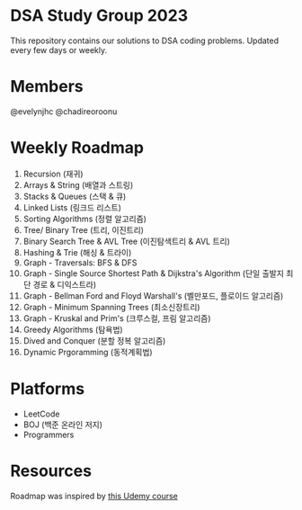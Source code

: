 # DSA Study Group 2023

This repository contains our solutions to DSA coding problems.
Updated every few days or weekly.
<br>

# Members
@evelynjhc @chadireoroonu

# Weekly Roadmap
1. Recursion (재귀)
2. Arrays & String (배열과 스트링)
3. Stacks & Queues (스택 & 큐)
4. Linked Lists (링크드 리스트)
5. Sorting Algorithms (정렬 알고리즘)
6. Tree/ Binary Tree (트리, 이진트리)
7. Binary Search Tree & AVL Tree (이진탐색트리 & AVL 트리)
8. Hashing & Trie (해싱 & 트라이)
9. Graph - Traversals: BFS & DFS
10. Graph - Single Source Shortest Path & Dijkstra's Algorithm (단일 출발지 최단 경로 & 디익스트라)
11. Graph - Bellman Ford and Floyd Warshall's (벨만포드, 플로이드 알고리즘)
12. Graph - Minimum Spanning Trees (최소신장트리)
13. Graph - Kruskal and Prim's (크루스컬, 프림 알고리즘)
14. Greedy Algorithms (탐욕법)
15. Dived and Conquer (분할 정복 알고리즘)
16. Dynamic Prgoramming (동적계획법)

# Platforms
- LeetCode
- BOJ (백준 온라인 저지)
- Programmers

# Resources
Roadmap was inspired by [this Udemy course](https://www.udemy.com/course/data-structures-and-algorithms-bootcamp-in-python/)

